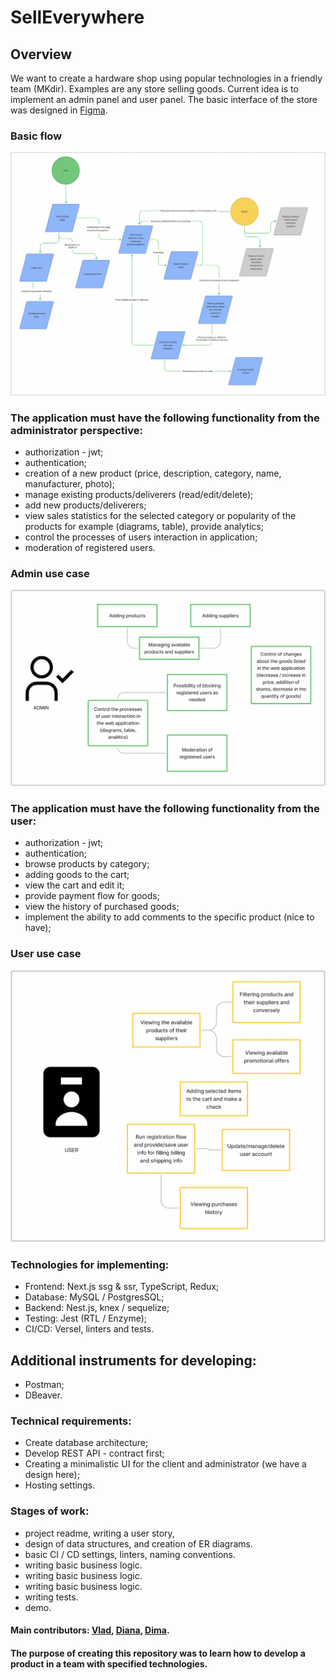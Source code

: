 # SellEverywhere

## Overview
We want to create a hardware shop using popular technologies in a friendly team
(MKdir). Examples are any store selling goods. Current idea is to implement an
admin panel and user panel. The basic interface of the store was designed in [Figma](https://www.figma.com/file/Re4tXW7aNCWOzed7wI1GKe/dirStore).

### Basic flow
![Basic flow](./docs/basic_flow.png)

### The application must have the following functionality from the administrator perspective:

* authorization - jwt;
* authentication;
* creation of a new product (price, description, category, name, manufacturer, photo);
* manage existing products/deliverers (read/edit/delete);
* add new products/deliverers;
* view sales statistics for the selected category
  or popularity of the products for example (diagrams, table), provide analytics;
* control the processes of users interaction in application;
* moderation of registered users.

### Admin use case 
![Functionality for ADMIN](./docs/admin_use_case.png)

### The application must have the following functionality from the user:

* authorization - jwt;
* authentication;
* browse products by category;
* adding goods to the cart;
* view the cart and edit it;
* provide payment flow for goods;
* view the history of purchased goods;
* implement the ability to add comments to the specific product (nice to have);

### User use case
![Functionality for USER](./docs/user_use_case.png)

### Technologies for implementing:

* Frontend: Next.js ssg & ssr, TypeScript, Redux;
* Database: MySQL / PostgresSQL;
* Backend: Nest.js, knex / sequelize;
* Testing: Jest (RTL / Enzyme);
* CI/CD: Versel, linters and tests.

## Additional instruments for developing:

* Postman;
* DBeaver.

### Technical requirements:

* Create database architecture;
* Develop REST API - contract first;
* Creating a minimalistic UI for the client and administrator (we have a design here);
* Hosting settings.

### Stages of work:

* project readme, writing a user story,
* design of data structures, and creation of ER diagrams.
* basic CI / CD settings, linters, naming conventions.
* writing basic business logic.
* writing basic business logic.
* writing basic business logic.
* writing tests.
* demo.

#### Main contributors: [Vlad](https://t.me/vlad_kucherenko), [Diana](https://t.me/noir_kotyara), [Dima](https://t.me/dimma_life).

#### The purpose of creating this repository was to learn how to develop a product in a team with specified technologies.
